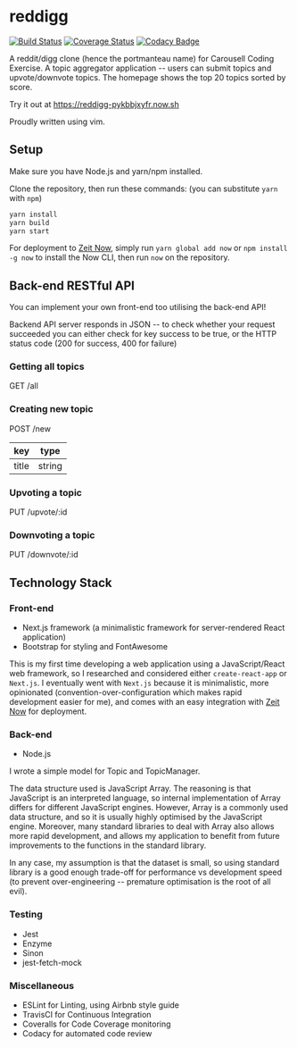 # reddigg

[![Build Status](https://travis-ci.org/indocomsoft/reddigg.svg?branch=master)](https://travis-ci.org/indocomsoft/reddigg) [![Coverage Status](https://coveralls.io/repos/github/indocomsoft/reddigg/badge.svg?branch=master)](https://coveralls.io/github/indocomsoft/reddigg?branch=master) [![Codacy Badge](https://api.codacy.com/project/badge/Grade/64255fcdbedb4299bbe5b6a592689873)](https://www.codacy.com/app/indocomsoft/reddigg?utm_source=github.com&amp;utm_medium=referral&amp;utm_content=indocomsoft/reddigg&amp;utm_campaign=Badge_Grade)

A reddit/digg clone (hence the portmanteau name) for Carousell Coding Exercise.
A topic aggregator application -- users can submit topics and upvote/downvote topics.
The homepage shows the top 20 topics sorted by score.

Try it out at https://reddigg-pykbbjxyfr.now.sh

Proudly written using vim.

## Setup
Make sure you have Node.js and yarn/npm installed.

Clone the repository, then run these commands: (you can substitute `yarn` with `npm`)
```bash
yarn install
yarn build
yarn start
```

For deployment to [Zeit Now](https://zeit.co/now), simply run `yarn global add now` or `npm install -g now` to install the Now CLI, then run `now` on the repository.

## Back-end RESTful API
You can implement your own front-end too utilising the back-end API!

Backend API server responds in JSON -- to check whether your request succeeded you can either check for key success to be true, or the HTTP status code (200 for success, 400 for failure)
### Getting all topics
GET /all
### Creating new topic
POST /new

|key  |type  |
|-----|------|
|title|string|

### Upvoting a topic
PUT /upvote/:id
### Downvoting a topic
PUT /downvote/:id

## Technology Stack
### Front-end
- Next.js framework (a minimalistic framework for server-rendered React application)
- Bootstrap for styling and FontAwesome

This is my first time developing a web application using a JavaScript/React web framework, so I researched and considered either `create-react-app` or `Next.js`. I eventually went with `Next.js` because it is minimalistic, more opinionated (convention-over-configuration which makes rapid development easier for me), and comes with an easy integration with [Zeit Now](https://zeit.co/now) for deployment.
### Back-end
- Node.js

I wrote a simple model for Topic and TopicManager.

The data structure used is JavaScript Array. The reasoning is that JavaScript is an interpreted language, so internal implementation of Array differs for different JavaScript engines. However, Array is a commonly used data structure, and so it is usually highly optimised by the JavaScript engine. Moreover, many standard libraries to deal with Array also allows more rapid development, and allows my application to benefit from future improvements to the functions in the standard library.

In any case, my assumption is that the dataset is small, so using standard library is a good enough trade-off for performance vs development speed (to prevent over-engineering -- premature optimisation is the root of all evil).
### Testing
- Jest
- Enzyme
- Sinon
- jest-fetch-mock
### Miscellaneous
- ESLint for Linting, using Airbnb style guide
- TravisCI for Continuous Integration
- Coveralls for Code Coverage monitoring
- Codacy for automated code review

